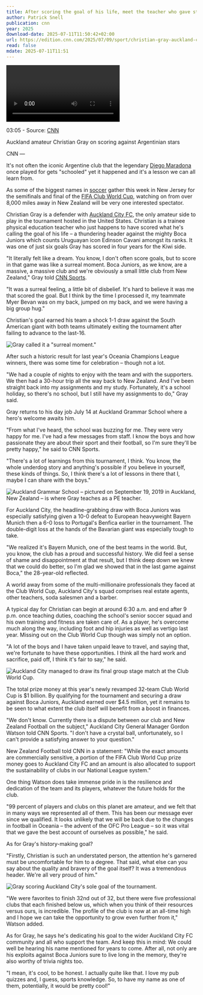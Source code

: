 ```yaml
---
title: After scoring the goal of his life, meet the teacher who gave stars at the Club World Cup a lesson they’ll never forget
author: Patrick Snell
publication: cnn
year: 2025
download-date: 2025-07-11T11:50:42+02:00
url: https://edition.cnn.com/2025/07/09/sport/christian-gray-auckland-city-fc-cwc-spt
read: false
mdate: 2025-07-11T11:51
---
```


<video></video>

03:05 \- Source: [CNN](https://www.cnn.com/)

Auckland amateur Christian Gray on scoring against Argentinian stars

CNN —

It's not often the iconic Argentine club that the legendary [Diego Maradona](https://www.cnn.com/2025/05/29/americas/diego-maradona-homicide-trial-declared-invalid-latam-intl) once played for gets "schooled" yet it happened and it's a lesson we can all learn from.

As some of the biggest names in [soccer](https://www.cnn.com/sport/football) gather this week in New Jersey for the semifinals and final of the [FIFA Club World Cup](https://www.cnn.com/2025/07/09/sport/joao-pedro-chelsea-fluminense-club-world-cup-spt), watching on from over 8,000 miles away in New Zealand will be very one interested spectator.

Christian Gray is a defender with [Auckland City FC](https://www.cnn.com/2025/06/13/sport/auckland-city-club-world-cup-fifa-spt-intl), the only amateur side to play in the tournament hosted in the United States. Christian is a trainee physical education teacher who just happens to have scored what he's calling the goal of his life – a thundering header against the mighty Boca Juniors which counts Uruguayan icon Edinson Cavani amongst its ranks. It was one of just six goals Gray has scored in four years for the Kiwi side.

"It literally felt like a dream. You know, I don't often score goals, but to score in that game was like a surreal moment. Boca Juniors, as we know, are a massive, a massive club and we're obviously a small little club from New Zealand," Gray told [CNN Sports](https://www.cnn.com/sport).

"It was a surreal feeling, a little bit of disbelief. It's hard to believe it was me that scored the goal. But I think by the time I processed it, my teammate Myer Bevan was on my back, jumped on my back, and we were having a big group hug."

Christian's goal earned his team a shock 1-1 draw against the South American giant with both teams ultimately exiting the tournament after failing to advance to the last-16.

![Gray called it a "surreal moment."](https://media.cnn.com/api/v1/images/stellar/prod/gettyimages-2221952456.jpg?q=w_680)

After such a historic result for last year's Oceania Champions League winners, there was some time for celebration – though not a lot.

"We had a couple of nights to enjoy with the team and with the supporters. We then had a 30-hour trip all the way back to New Zealand. And I've been straight back into my assignments and my study. Fortunately, it's a school holiday, so there's no school, but I still have my assignments to do," Gray said.

Gray returns to his day job July 14 at Auckland Grammar School where a hero's welcome awaits him.

"From what I've heard, the school was buzzing for me. They were very happy for me. I've had a few messages from staff. I know the boys and how passionate they are about their sport and their football, so I'm sure they'll be pretty happy," he said to CNN Sports.

"There's a lot of learnings from this tournament, I think. You know, the whole underdog story and anything's possible if you believe in yourself, these kinds of things. So, I think there's a lot of lessons in there that I, maybe I can share with the boys."

![Auckland Grammar School – pictured on September 19, 2019 in Auckland, New Zealand – is where Gray teaches as a PE teacher.](https://media.cnn.com/api/v1/images/stellar/prod/gettyimages-1175618343.jpg?q=w_680)

For Auckland City, the headline-grabbing draw with Boca Juniors was especially satisfying given a 10-0 defeat to European heavyweight Bayern Munich then a 6-0 loss to Portugal's Benfica earlier in the tournament. The double-digit loss at the hands of the Bavarian giant was especially tough to take.

"We realized it's Bayern Munich, one of the best teams in the world. But, you know, the club has a proud and successful history. We did feel a sense of shame and disappointment at that result, but I think deep down we knew that we could do better, so I'm glad we showed that in the last game against Boca," the 28-year-old reflected.

A world away from some of the multi-millionaire professionals they faced at the Club World Cup, Auckland City's squad comprises real estate agents, other teachers, soda salesmen and a barber.

A typical day for Christian can begin at around 6:30 a.m. and end after 9 p.m. once teaching duties, coaching the school's senior soccer squad and his own training and fitness are taken care of. As a player, he's overcome much along the way, including foot and hip injuries as well as vertigo last year. Missing out on the Club World Cup though was simply not an option.

"A lot of the boys and I have taken unpaid leave to travel, and saying that, we're fortunate to have these opportunities. I think all the hard work and sacrifice, paid off, I think it's fair to say," he said.

![Auckland City managed to draw its final group stage match at the Club World Cup.](https://media.cnn.com/api/v1/images/stellar/prod/2025-06-24t191621z-1743290875-mt1usatoday26522480-rtrmadp-3-soccer-fifa-club-world-cup-2025-group-stage-ca-boca-juniors-at-auckland-city-fc.JPG?q=w_680)

The total prize money at this year's newly revamped 32-team Club World Cup is $1 billion. By qualifying for the tournament and securing a draw against Boca Juniors, Auckland earned over $4.5 million, yet it remains to be seen to what extent the club itself will benefit from a boost in finances.

"We don't know. Currently there is a dispute between our club and New Zealand Football on the subject," Auckland City General Manager Gordon Watson told CNN Sports. "I don't have a crystal ball, unfortunately, so I can't provide a satisfying answer to your question."

New Zealand Football told CNN in a statement: "While the exact amounts are commercially sensitive, a portion of the FIFA Club World Cup prize money goes to Auckland City FC and an amount is also allocated to support the sustainability of clubs in our National League system."

One thing Watson does take immense pride in is the resilience and dedication of the team and its players, whatever the future holds for the club.

"99 percent of players and clubs on this planet are amateur, and we felt that in many ways we represented all of them. This has been our message ever since we qualified. It looks unlikely that we will be back due to the changes in football in Oceania – the advent of the OFC Pro League – so it was vital that we gave the best account of ourselves as possible," he said.

As for Gray's history-making goal?

"Firstly, Christian is such an understated person, the attention he's garnered must be uncomfortable for him to a degree. That said, what else can you say about the quality and bravery of the goal itself? It was a tremendous header. We're all very proud of him."

![Gray scoring Auckland City's sole goal of the tournament.](https://media.cnn.com/api/v1/images/stellar/prod/gettyimages-2221934905-20250709123223341.jpg?q=w_680)

"We were favorites to finish 32nd out of 32, but there were five professional clubs that each finished below us, which when you think of their resources versus ours, is incredible. The profile of the club is now at an all-time high and I hope we can take the opportunity to grow even further from it," Watson added.

As for Gray, he says he's dedicating his goal to the wider Auckland City FC community and all who support the team. And keep this in mind: We could well be hearing his name mentioned for years to come. After all, not only are his exploits against Boca Juniors sure to live long in the memory, they're also worthy of trivia nights too.

"I mean, it's cool, to be honest. I actually quite like that. I love my pub quizzes and, I guess, sports knowledge. So, to have my name as one of them, potentially, it would be pretty cool!"

